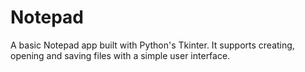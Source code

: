# Notepad
A basic Notepad app built with Python's Tkinter. It supports creating, opening and saving files with a simple user interface.
